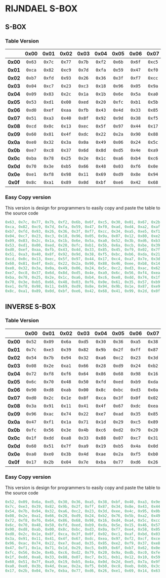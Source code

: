 # RIJNDAEL S-BOX

## S-BOX

### Table Version
||0x00|0x01|0x02|0x03|0x04|0x05|0x06|0x07|0x08|0x09|0x0a|0x0b|0x0c|0x0d|0x0e|0x0f
|:-:|:-:|:-:|:-:|:-:|:-:|:-:|:-:|:-:|:-:|:-:|:-:|:-:|:-:|:-:|:-:|:-:|
**0x00**|`0x63`|`0x7c`|`0x77`|`0x7b`|`0xf2`|`0x6b`|`0x6f`|`0xc5`|`0x30`|`0x01`|`0x67`|`0x2b`|`0xfe`|`0xd7`|`0xab`|`0x76`
**0x01**|`0xca`|`0x82`|`0xc9`|`0x7d`|`0xfa`|`0x59`|`0x47`|`0xf0`|`0xad`|`0xd4`|`0xa2`|`0xaf`|`0x9c`|`0xa4`|`0x72`|`0xc0`
**0x02**|`0xb7`|`0xfd`|`0x93`|`0x26`|`0x36`|`0x3f`|`0xf7`|`0xcc`|`0x34`|`0xa5`|`0xe5`|`0xf1`|`0x71`|`0xd8`|`0x31`|`0x15`
**0x03**|`0x04`|`0xc7`|`0x23`|`0xc3`|`0x18`|`0x96`|`0x05`|`0x9a`|`0x07`|`0x12`|`0x80`|`0xe2`|`0xeb`|`0x27`|`0xb2`|`0x75`
**0x04**|`0x09`|`0x83`|`0x2c`|`0x1a`|`0x1b`|`0x6e`|`0x5a`|`0xa0`|`0x52`|`0x3b`|`0xd6`|`0xb3`|`0x29`|`0xe3`|`0x2f`|`0x84`
**0x05**|`0x53`|`0xd1`|`0x00`|`0xed`|`0x20`|`0xfc`|`0xb1`|`0x5b`|`0x6a`|`0xcb`|`0xbe`|`0x39`|`0x4a`|`0x4c`|`0x58`|`0xcf`
**0x06**|`0xd0`|`0xef`|`0xaa`|`0xfb`|`0x43`|`0x4d`|`0x33`|`0x85`|`0x45`|`0xf9`|`0x02`|`0x7f`|`0x50`|`0x3c`|`0x9f`|`0xa8`
**0x07**|`0x51`|`0xa3`|`0x40`|`0x8f`|`0x92`|`0x9d`|`0x38`|`0xf5`|`0xbc`|`0xb6`|`0xda`|`0x21`|`0x10`|`0xff`|`0xf3`|`0xd2`
**0x08**|`0xcd`|`0x0c`|`0x13`|`0xec`|`0x5f`|`0x97`|`0x44`|`0x17`|`0xc4`|`0xa7`|`0x7e`|`0x3d`|`0x64`|`0x5d`|`0x19`|`0x73`
**0x09**|`0x60`|`0x81`|`0x4f`|`0xdc`|`0x22`|`0x2a`|`0x90`|`0x88`|`0x46`|`0xee`|`0xb8`|`0x14`|`0xde`|`0x5e`|`0x0b`|`0xdb`
**0x0a**|`0xe0`|`0x32`|`0x3a`|`0x0a`|`0x49`|`0x06`|`0x24`|`0x5c`|`0xc2`|`0xd3`|`0xac`|`0x62`|`0x91`|`0x95`|`0xe4`|`0x79`
**0x0b**|`0xe7`|`0xc8`|`0x37`|`0x6d`|`0x8d`|`0xd5`|`0x4e`|`0xa9`|`0x6c`|`0x56`|`0xf4`|`0xea`|`0x65`|`0x7a`|`0xae`|`0x08`
**0x0c**|`0xba`|`0x78`|`0x25`|`0x2e`|`0x1c`|`0xa6`|`0xb4`|`0xc6`|`0xe8`|`0xdd`|`0x74`|`0x1f`|`0x4b`|`0xbd`|`0x8b`|`0x8a`
**0x0d**|`0x70`|`0x3e`|`0xb5`|`0x66`|`0x48`|`0x03`|`0xf6`|`0x0e`|`0x61`|`0x35`|`0x57`|`0xb9`|`0x86`|`0xc1`|`0x1d`|`0x9e`
**0x0e**|`0xe1`|`0xf8`|`0x98`|`0x11`|`0x69`|`0xd9`|`0x8e`|`0x94`|`0x9b`|`0x1e`|`0x87`|`0xe9`|`0xce`|`0x55`|`0x28`|`0xdf`
**0x0f**|`0x8c`|`0xa1`|`0x89`|`0x0d`|`0xbf`|`0xe6`|`0x42`|`0x68`|`0x41`|`0x99`|`0x2d`|`0x0f`|`0xb0`|`0x54`|`0xbb`|`0x16`

### Easy Copy version
This version is design for programmers to easily copy and paste the table to the source code
```C
0x63, 0x7c, 0x77, 0x7b, 0xf2, 0x6b, 0x6f, 0xc5, 0x30, 0x01, 0x67, 0x2b, 0xfe, 0xd7, 0xab, 0x76
0xca, 0x82, 0xc9, 0x7d, 0xfa, 0x59, 0x47, 0xf0, 0xad, 0xd4, 0xa2, 0xaf, 0x9c, 0xa4, 0x72, 0xc0
0xb7, 0xfd, 0x93, 0x26, 0x36, 0x3f, 0xf7, 0xcc, 0x34, 0xa5, 0xe5, 0xf1, 0x71, 0xd8, 0x31, 0x15
0x04, 0xc7, 0x23, 0xc3, 0x18, 0x96, 0x05, 0x9a, 0x07, 0x12, 0x80, 0xe2, 0xeb, 0x27, 0xb2, 0x75
0x09, 0x83, 0x2c, 0x1a, 0x1b, 0x6e, 0x5a, 0xa0, 0x52, 0x3b, 0xd6, 0xb3, 0x29, 0xe3, 0x2f, 0x84
0x53, 0xd1, 0x00, 0xed, 0x20, 0xfc, 0xb1, 0x5b, 0x6a, 0xcb, 0xbe, 0x39, 0x4a, 0x4c, 0x58, 0xcf
0xd0, 0xef, 0xaa, 0xfb, 0x43, 0x4d, 0x33, 0x85, 0x45, 0xf9, 0x02, 0x7f, 0x50, 0x3c, 0x9f, 0xa8
0x51, 0xa3, 0x40, 0x8f, 0x92, 0x9d, 0x38, 0xf5, 0xbc, 0xb6, 0xda, 0x21, 0x10, 0xff, 0xf3, 0xd2
0xcd, 0x0c, 0x13, 0xec, 0x5f, 0x97, 0x44, 0x17, 0xc4, 0xa7, 0x7e, 0x3d, 0x64, 0x5d, 0x19, 0x73
0x60, 0x81, 0x4f, 0xdc, 0x22, 0x2a, 0x90, 0x88, 0x46, 0xee, 0xb8, 0x14, 0xde, 0x5e, 0x0b, 0xdb
0xe0, 0x32, 0x3a, 0x0a, 0x49, 0x06, 0x24, 0x5c, 0xc2, 0xd3, 0xac, 0x62, 0x91, 0x95, 0xe4, 0x79
0xe7, 0xc8, 0x37, 0x6d, 0x8d, 0xd5, 0x4e, 0xa9, 0x6c, 0x56, 0xf4, 0xea, 0x65, 0x7a, 0xae, 0x08
0xba, 0x78, 0x25, 0x2e, 0x1c, 0xa6, 0xb4, 0xc6, 0xe8, 0xdd, 0x74, 0x1f, 0x4b, 0xbd, 0x8b, 0x8a
0x70, 0x3e, 0xb5, 0x66, 0x48, 0x03, 0xf6, 0x0e, 0x61, 0x35, 0x57, 0xb9, 0x86, 0xc1, 0x1d, 0x9e
0xe1, 0xf8, 0x98, 0x11, 0x69, 0xd9, 0x8e, 0x94, 0x9b, 0x1e, 0x87, 0xe9, 0xce, 0x55, 0x28, 0xdf
0x8c, 0xa1, 0x89, 0x0d, 0xbf, 0xe6, 0x42, 0x68, 0x41, 0x99, 0x2d, 0x0f, 0xb0, 0x54, 0xbb, 0x16
```

## INVERSE S-BOX

### Table Version
||0x00|0x01|0x02|0x03|0x04|0x05|0x06|0x07|0x08|0x09|0x0a|0x0b|0x0c|0x0d|0x0e|0x0f
|:-:|:-:|:-:|:-:|:-:|:-:|:-:|:-:|:-:|:-:|:-:|:-:|:-:|:-:|:-:|:-:|:-:|
**0x00**|`0x52`|`0x09`|`0x6a`|`0xd5`|`0x30`|`0x36`|`0xa5`|`0x38`|`0xbf`|`0x40`|`0xa3`|`0x9e`|`0x81`|`0xf3`|`0xd7`|`0xfb`
**0x01**|`0x7c`|`0xe3`|`0x39`|`0x82`|`0x9b`|`0x2f`|`0xff`|`0x87`|`0x34`|`0x8e`|`0x43`|`0x44`|`0xc4`|`0xde`|`0xe9`|`0xcb`
**0x02**|`0x54`|`0x7b`|`0x94`|`0x32`|`0xa6`|`0xc2`|`0x23`|`0x3d`|`0xee`|`0x4c`|`0x95`|`0x0b`|`0x42`|`0xfa`|`0xc3`|`0x4e`
**0x03**|`0x08`|`0x2e`|`0xa1`|`0x66`|`0x28`|`0xd9`|`0x24`|`0xb2`|`0x76`|`0x5b`|`0xa2`|`0x49`|`0x6d`|`0x8b`|`0xd1`|`0x25`
**0x04**|`0x72`|`0xf8`|`0xf6`|`0x64`|`0x86`|`0x68`|`0x98`|`0x16`|`0xd4`|`0xa4`|`0x5c`|`0xcc`|`0x5d`|`0x65`|`0xb6`|`0x92`
**0x05**|`0x6c`|`0x70`|`0x48`|`0x50`|`0xfd`|`0xed`|`0xb9`|`0xda`|`0x5e`|`0x15`|`0x46`|`0x57`|`0xa7`|`0x8d`|`0x9d`|`0x84`
**0x06**|`0x90`|`0xd8`|`0xab`|`0x00`|`0x8c`|`0xbc`|`0xd3`|`0x0a`|`0xf7`|`0xe4`|`0x58`|`0x05`|`0xb8`|`0xb3`|`0x45`|`0x06`
**0x07**|`0xd0`|`0x2c`|`0x1e`|`0x8f`|`0xca`|`0x3f`|`0x0f`|`0x02`|`0xc1`|`0xaf`|`0xbd`|`0x03`|`0x01`|`0x13`|`0x8a`|`0x6b`
**0x08**|`0x3a`|`0x91`|`0x11`|`0x41`|`0x4f`|`0x67`|`0xdc`|`0xea`|`0x97`|`0xf2`|`0xcf`|`0xce`|`0xf0`|`0xb4`|`0xe6`|`0x73`
**0x09**|`0x96`|`0xac`|`0x74`|`0x22`|`0xe7`|`0xad`|`0x35`|`0x85`|`0xe2`|`0xf9`|`0x37`|`0xe8`|`0x1c`|`0x75`|`0xdf`|`0x6e`
**0x0a**|`0x47`|`0xf1`|`0x1a`|`0x71`|`0x1d`|`0x29`|`0xc5`|`0x89`|`0x6f`|`0xb7`|`0x62`|`0x0e`|`0xaa`|`0x18`|`0xbe`|`0x1b`
**0x0b**|`0xfc`|`0x56`|`0x3e`|`0x4b`|`0xc6`|`0xd2`|`0x79`|`0x20`|`0x9a`|`0xdb`|`0xc0`|`0xfe`|`0x78`|`0xcd`|`0x5a`|`0xf4`
**0x0c**|`0x1f`|`0xdd`|`0xa8`|`0x33`|`0x88`|`0x07`|`0xc7`|`0x31`|`0xb1`|`0x12`|`0x10`|`0x59`|`0x27`|`0x80`|`0xec`|`0x5f`
**0x0d**|`0x60`|`0x51`|`0x7f`|`0xa9`|`0x19`|`0xb5`|`0x4a`|`0x0d`|`0x2d`|`0xe5`|`0x7a`|`0x9f`|`0x93`|`0xc9`|`0x9c`|`0xef`
**0x0e**|`0xa0`|`0xe0`|`0x3b`|`0x4d`|`0xae`|`0x2a`|`0xf5`|`0xb0`|`0xc8`|`0xeb`|`0xbb`|`0x3c`|`0x83`|`0x53`|`0x99`|`0x61`
**0x0f**|`0x17`|`0x2b`|`0x04`|`0x7e`|`0xba`|`0x77`|`0xd6`|`0x26`|`0xe1`|`0x69`|`0x14`|`0x63`|`0x55`|`0x21`|`0x0c`|`0x7d`

### Easy Copy version
This version is design for programmers to easily copy and paste the table to the source code
```C
0x52, 0x09, 0x6a, 0xd5, 0x30, 0x36, 0xa5, 0x38, 0xbf, 0x40, 0xa3, 0x9e, 0x81, 0xf3, 0xd7, 0xfb
0x7c, 0xe3, 0x39, 0x82, 0x9b, 0x2f, 0xff, 0x87, 0x34, 0x8e, 0x43, 0x44, 0xc4, 0xde, 0xe9, 0xcb
0x54, 0x7b, 0x94, 0x32, 0xa6, 0xc2, 0x23, 0x3d, 0xee, 0x4c, 0x95, 0x0b, 0x42, 0xfa, 0xc3, 0x4e
0x08, 0x2e, 0xa1, 0x66, 0x28, 0xd9, 0x24, 0xb2, 0x76, 0x5b, 0xa2, 0x49, 0x6d, 0x8b, 0xd1, 0x25
0x72, 0xf8, 0xf6, 0x64, 0x86, 0x68, 0x98, 0x16, 0xd4, 0xa4, 0x5c, 0xcc, 0x5d, 0x65, 0xb6, 0x92
0x6c, 0x70, 0x48, 0x50, 0xfd, 0xed, 0xb9, 0xda, 0x5e, 0x15, 0x46, 0x57, 0xa7, 0x8d, 0x9d, 0x84
0x90, 0xd8, 0xab, 0x00, 0x8c, 0xbc, 0xd3, 0x0a, 0xf7, 0xe4, 0x58, 0x05, 0xb8, 0xb3, 0x45, 0x06
0xd0, 0x2c, 0x1e, 0x8f, 0xca, 0x3f, 0x0f, 0x02, 0xc1, 0xaf, 0xbd, 0x03, 0x01, 0x13, 0x8a, 0x6b
0x3a, 0x91, 0x11, 0x41, 0x4f, 0x67, 0xdc, 0xea, 0x97, 0xf2, 0xcf, 0xce, 0xf0, 0xb4, 0xe6, 0x73
0x96, 0xac, 0x74, 0x22, 0xe7, 0xad, 0x35, 0x85, 0xe2, 0xf9, 0x37, 0xe8, 0x1c, 0x75, 0xdf, 0x6e
0x47, 0xf1, 0x1a, 0x71, 0x1d, 0x29, 0xc5, 0x89, 0x6f, 0xb7, 0x62, 0x0e, 0xaa, 0x18, 0xbe, 0x1b
0xfc, 0x56, 0x3e, 0x4b, 0xc6, 0xd2, 0x79, 0x20, 0x9a, 0xdb, 0xc0, 0xfe, 0x78, 0xcd, 0x5a, 0xf4
0x1f, 0xdd, 0xa8, 0x33, 0x88, 0x07, 0xc7, 0x31, 0xb1, 0x12, 0x10, 0x59, 0x27, 0x80, 0xec, 0x5f
0x60, 0x51, 0x7f, 0xa9, 0x19, 0xb5, 0x4a, 0x0d, 0x2d, 0xe5, 0x7a, 0x9f, 0x93, 0xc9, 0x9c, 0xef
0xa0, 0xe0, 0x3b, 0x4d, 0xae, 0x2a, 0xf5, 0xb0, 0xc8, 0xeb, 0xbb, 0x3c, 0x83, 0x53, 0x99, 0x61
0x17, 0x2b, 0x04, 0x7e, 0xba, 0x77, 0xd6, 0x26, 0xe1, 0x69, 0x14, 0x63, 0x55, 0x21, 0x0c, 0x7d
```